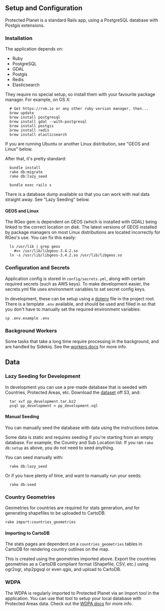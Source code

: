 ## Setup and Configuration

Protected Planet is a standard Rails app, using a PostgreSQL database with
Postgis extensions.

### Installation

The application depends on:

* Ruby
* PostgreSQL
* GDAL
* Postgis
* Redis
* Elasticsearch

They require no special setup, so install them with your favourite
package manager. For example, on OS X:

```
  # Get https://rvm.io or any other ruby version manager, then...
  brew update
  brew install postgresql
  brew install gdal --with-postgresql
  brew install postgis
  brew install redis
  brew install elasticsearch
```

If you are running Ubuntu or another Linux distribution, see "GEOS and
Linux" below.

After that, it's pretty standard:

```
  bundle install
  rake db:migrate
  rake db:lazy_seed

  bundle exec rails s
```

There is a database dump available so that you can work with real data
straight away. See "Lazy Seeding" below.

#### GEOS and Linux

The RGeo gem is dependent on GEOS (which is installed with GDAL) being
linked to the correct location on disk. The latest versions of GEOS
installed by package managers on most Linux distributions are located
incorrectly for RGeo's use. You can fix this easily:

```
  ls /usr/lib | grep geos
    #=> /usr/lib/libgeos-3.4.2.so
  ln -s /usr/lib/libgeos-3.4.2.so /usr/lib/libgeos.so
```

### Configuration and Secrets

Application config is stored in `config/secrets.yml`, along with certain
required secrets (such as AWS keys). To make development easier, the
secrets.yml file uses environment variables to set secret config keys.

In development, these can be setup using a
[dotenv](https://github.com/bkeepers/dotenv) file in the project root.
There is a template `.env` available, and should be used and filled in so
that you don't have to manually set the required environment variables:

```
cp .env.example .env
```

### Background Workers

Some tasks that take a long time require processing in the background,
and are handled by Sidekiq. See the [workers docs](workers.md) for more
info.

## Data

### Lazy Seeding for Development

In development you can use a pre-made database that is seeded with Countries,
Protected Areas, etc. Download the
[dataset](http://protectedplanet.s3.amazonaws.com/pp_development.tar.bz2) off
S3, and:

```
  tar xvf pp_development.tar.bz2
  psql pp_development < pp_development.sql
```

#### Manual Seeding

You can manually seed the database with data using the instructions below.

Some data is static and requires seeding if you're starting from an
empty database. For example, the Country and Sub Location list. If you
ran `rake db:setup` as above, you do not need to seed anything.

You can seed manually with:

```
  rake db:lazy_seed
```

Or if you have plenty of time, and want to manually run your seeds:

```
  rake db:seed
```

### Country Geometries

Geometries for countries are required for stats generation, and for
generating shapefiles to be uploaded to CartoDB.

`rake import:countries_geometries`

#### Importing to CartoDB

The stats pages are dependent on a `countries_geometries` tables in
CartoDB for rendering country outlines on the map.

This is created using the geometries imported above. Export the
countries geometries as a CartoDB compliant format (Shapefile, CSV,
etc.) using ogr2ogr, shp2pgsql or even qgis, and upload to CartoDB.

### WDPA

The WDPA is regularly imported to Protected Planet via an Import tool in
the application. You can use that tool to setup your local database with
Protected Areas data. Check out the [WDPA docs](wdpa.md) for more info.
